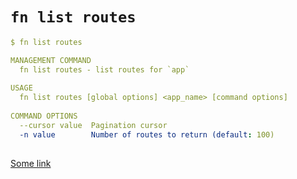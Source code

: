 # `fn list routes`

```yaml
$ fn list routes

MANAGEMENT COMMAND
  fn list routes - list routes for `app`
    
USAGE
  fn list routes [global options] <app_name> [command options]
    
COMMAND OPTIONS
  --cursor value  Pagination cursor
  -n value        Number of routes to return (default: 100)
  
```

[Some link](#)

